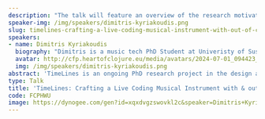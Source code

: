 ```yaml
---
description: "The talk will feature an overview of the research motivations for this project:\r\n- Physical and cognitive ergonomics (\"how can we design instruments that work with the human body and mind and not against them\").\r\n- Embodied interaction with and feedback from the computational process (eye-gaze tracking, custom domain-specific keyboards, haptic feedback etc.)\r\n- Linguistic meta-abstraction (designing a programming language and environment that is as much a workbench for languages and environments).\r\n- Reclaiming forgotten paradigms of interaction that were being explored in the late 20th century, and as such decolonizing the notion and experience of using a personal computer.\r\n\r\nIt will then present a historical overview of the TimeLines project, its different incarnations (including its first iteration that was implemented in Haskell), and an overview of why Clojure was chosen for this project, as well as how the choice of Clojure has introduced new ideas and possibilities.\r\n\r\nThere will also be a short live demonstration of some of the principles talked about, with commentary."
speaker-img: /img/speakers/dimitris-kyriakoudis.png
slug: timelines-crafting-a-live-coding-musical-instrument-with-out-of-clojure
speakers:
- name: Dimitris Kyriakoudis
  biography: "Dimitris is a music tech PhD Student at Univeristy of Sussex, as well as a Live Coding Luthier & Performer\r\n\r\nHe's the creator of the TimeLines live coding system, originally written in Haskell, but since ported to Clojure."
  avatar: http://cfp.heartofclojure.eu/media/avatars/2024-07-01_094423_RIAKbqe.png
  img: /img/speakers/dimitris-kyriakoudis.png
abstract: 'TimeLines is an ongoing PhD research project in the design and implementation of Live Coding musical instruments. Live Coding is a creative practice that, at its core, involves real-time Human-Computer Interaction (HCI) with a live and dynamic computational system - as much an instrument as an open-ended instrument-building workbench. TimeLines follows a purely functional approach to music, treating both the synthesis of sounds and of musical structure to be functions of just a single numerical argument: time itself. All time-varying behavior is encoded in those pure functions, enabling the potential for massive parallelization and static analyses. Clojure''s Lisp-heritage''s metaprogramming powers are greatly relied upon to make an instrument that is capable of creating and extending itself.'
type: Talk
title: 'TimeLines: Crafting a Live Coding Musical Instrument with & out of Clojure'
code: FCPHWU
image: https://dynogee.com/gen?id=xqxdvgzswovkl2c&speaker=Dimitris+Kyriakoudis&title=TimeLines%3A+Crafting+a+Live+Coding+Musical+Instrument+with+%26+out+of+Clojure&type=Talk&img=https%3A//2024.heartofclojure.eu/img/speakers/dimitris-kyriakoudis.png%3Fv%3D1725345459208
---
```

